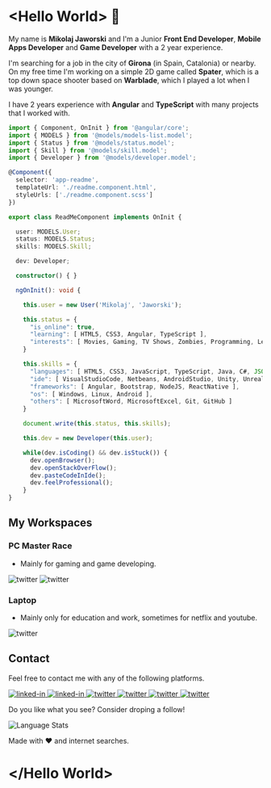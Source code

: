 ﻿
# \<Hello World> 👋

My name is **Mikolaj Jaworski** and I'm a Junior **Front End Developer**, **Mobile Apps Developer** and **Game Developer** with a 2 year experience.

I'm searching for a job in the city of **Girona** (in Spain, Catalonia) or nearby.
On my free time I'm working on a simple 2D game called **Spater**, which is a top down space shooter based on **Warblade**, which I played a lot when I was younger.

I have 2 years experience with **Angular** and **TypeScript** with many projects that I worked with.

```ts
import { Component, OnInit } from '@angular/core';
import { MODELS } from '@models/models-list.model';
import { Status } from '@models/status.model';
import { Skill } from '@models/skill.model';
import { Developer } from '@models/developer.model';

@Component({
  selector: 'app-readme',
  templateUrl: './readme.component.html',
  styleUrls: ['./readme.component.scss']
})

export class ReadMeComponent implements OnInit {

  user: MODELS.User;
  status: MODELS.Status;
  skills: MODELS.Skill;

  dev: Developer;

  constructor() { }

  ngOnInit(): void {

    this.user = new User('Mikolaj', 'Jaworski');

    this.status = {
      "is_online": true,
      "learning": [ HTML5, CSS3, Angular, TypeScript ],
      "interests": [ Movies, Gaming, TV Shows, Zombies, Programming, Learning ]
    }

    this.skills = {
      "languages": [ HTML5, CSS3, JavaScript, TypeScript, Java, C#, JSON, MySQL ],
      "ide": [ VisualStudioCode, Netbeans, AndroidStudio, Unity, UnrealEngine ],
      "frameworks": [ Angular, Bootstrap, NodeJS, ReactNative ],
      "os": [ Windows, Linux, Android ],
      "others": [ MicrosoftWord, MicrosoftExcel, Git, GitHub ]
    }

    document.write(this.status, this.skills);

    this.dev = new Developer(this.user);

    while(dev.isCoding() && dev.isStuck()) {
      dev.openBrowser();
      dev.openStackOverFlow();
      dev.pasteCodeInIde();
      dev.feelProfessional();
    }
}
```

## My Workspaces

### PC Master Race

- Mainly for gaming and game developing.

<img alt="twitter" src="https://img.shields.io/badge/AMD-Radeon_RX_5700_XT-ED1C24?style=for-the-badge&logo=amd&logoColor=white" />
<img alt="twitter" src="https://img.shields.io/badge/AMD-Ryzen_7_3800X-ED1C24?style=for-the-badge&logo=amd&logoColor=white" />

### Laptop

- Mainly only for education and work, sometimes for netflix and youtube.

<img alt="twitter" src="https://img.shields.io/badge/Windows-MSI_Prestige_15_A10SC-0078D6?style=for-the-badge&logo=windows&logoColor=white" />

## Contact

Feel free to contact me with any of the following platforms.

<a href="mailto:jaworski.miki98@gmail.com" >
<img alt="linked-in" src="https://img.shields.io/badge/Gmail-D14836?style=for-the-badge&logo=gmail&logoColor=white" />
</a>
<a href="https://www.linkedin.com/in/mikolaj-jaworski-developer/" >
<img alt="linked-in" src="https://img.shields.io/badge/linkedin-%230077B5.svg?&style=for-the-badge&logo=linkedin&logoColor=white" />
</a>
<a href="https://twitter.com/miki_jaworski" >
<img alt="twitter" src="https://img.shields.io/badge/twitter-%231DA1F2.svg?&style=for-the-badge&logo=twitter&logoColor=white" />
</a>
<a href="https://steamcommunity.com/id/xdemorn/" >
<img alt="twitter" src="https://img.shields.io/badge/Steam-000000?style=for-the-badge&logo=steam&logoColor=white" />
</a>
<a href="https://xdemorn.itch.io/" >
<img alt="twitter" src="https://img.shields.io/badge/Itch.io-FA5C5C?style=for-the-badge&logo=itch.io&logoColor=white" />
</a>
<a href="https://dev.to/xdemorn" >
<img alt="twitter" src="https://img.shields.io/badge/dev.to-0A0A0A?style=for-the-badge&logo=dev.to&logoColor=white" />
</a>

Do you like what you see? Consider droping a follow!

<img alt="Language Stats" src="https://img.shields.io/github/followers/xdemorn.svg?style=social&label=Follow&maxAge=2592000" />

Made with ❤️ and internet searches.

# \</Hello World>

